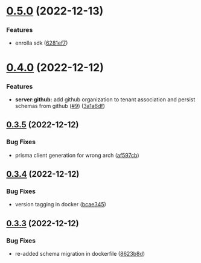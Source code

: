 # [0.5.0](https://github.com/vecinity/enrolla/compare/0.4.0...0.5.0) (2022-12-13)


### Features

* enrolla sdk ([6281ef7](https://github.com/vecinity/enrolla/commit/6281ef75cc6e768df8ac72e549d249f51c16ef55))



# [0.4.0](https://github.com/vecinity/enrolla/compare/0.3.5...0.4.0) (2022-12-12)


### Features

* **server:github:** add github organization to tenant association and persist schemas from github  ([#9](https://github.com/vecinity/enrolla/issues/9)) ([3a1a6df](https://github.com/vecinity/enrolla/commit/3a1a6dfa24828abef575ef6ceced703497383a35))



## [0.3.5](https://github.com/vecinity/enrolla/compare/0.3.4...0.3.5) (2022-12-12)


### Bug Fixes

* prisma client generation for wrong arch ([af597cb](https://github.com/vecinity/enrolla/commit/af597cb5e6d53bfd7f08eb8d5ff6032c16175bf4))



## [0.3.4](https://github.com/vecinity/enrolla/compare/0.3.3...0.3.4) (2022-12-12)


### Bug Fixes

* version tagging in docker ([bcae345](https://github.com/vecinity/enrolla/commit/bcae3457dd0c154727a595a73980207737373fee))



## [0.3.3](https://github.com/vecinity/enrolla/compare/0.3.2...0.3.3) (2022-12-12)


### Bug Fixes

* re-added schema migration in dockerfile ([8623b8d](https://github.com/vecinity/enrolla/commit/8623b8d5537c6bb24cbcdfc05cc37a9333134f5a))



